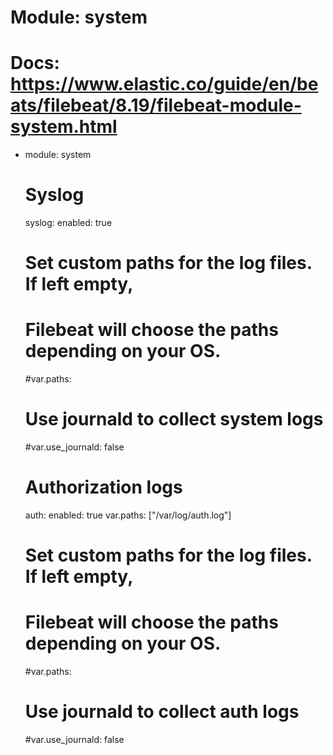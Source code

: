 # Module: system
# Docs: https://www.elastic.co/guide/en/beats/filebeat/8.19/filebeat-module-system.html

- module: system
  # Syslog
  syslog:
    enabled: true

    # Set custom paths for the log files. If left empty,
    # Filebeat will choose the paths depending on your OS.
    #var.paths:

    # Use journald to collect system logs
    #var.use_journald: false

  # Authorization logs
  auth:
    enabled: true
    var.paths: ["/var/log/auth.log"]
    # Set custom paths for the log files. If left empty,
    # Filebeat will choose the paths depending on your OS.
    #var.paths:

    # Use journald to collect auth logs
    #var.use_journald: false